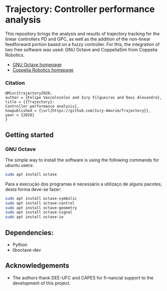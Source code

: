 # Trajectory: Controller   performance   analysis

This repository brings the analysis and results of trajectory tracking for the linear controllers PD and GPC, as well as the addition of the non-linear feedforward portion based on a fuzzy controller.
For this, the integration of two free software was used: GNU Octave and CoppeliaSim from Coppelia Robotics.


* [GNU Octave homepage](https://www.gnu.org/software/octave/)
* [Coppelia Robotics homepage](https://www.coppeliarobotics.com/)

### Citation
```
@Misc{trajectory2020,
author = {Felipe Vascolncelos and Iury Filgueiras and Davi Alexandre},
title = {{Trajectory}: 
Controller performance analysis},
howpublished = {\url{https://github.com/Iury-Amorim/Trajectory}},
year = {2020}
}

```


## Getting started 

### GNU Octave

The simple way to install the software is using the following commands for ubuntu users:

```bash
sudo apt install octave
```

Para a execução dos programas é necessário a utilizaço de alguns pacotes, desta forma deve-se fazer:
```bash
sudo apt install octave-symbolic
sudo apt install octave-control
sudo apt install octave-geometry
sudo apt install octave-signal
sudo apt install octave-io
```
## Dependencies:

  - Python
  - liboctave-dev
  
  
## Acknowledgements
* The authors thank DEE-UFC and CAPES for fi-nancial support to the development of this project.



